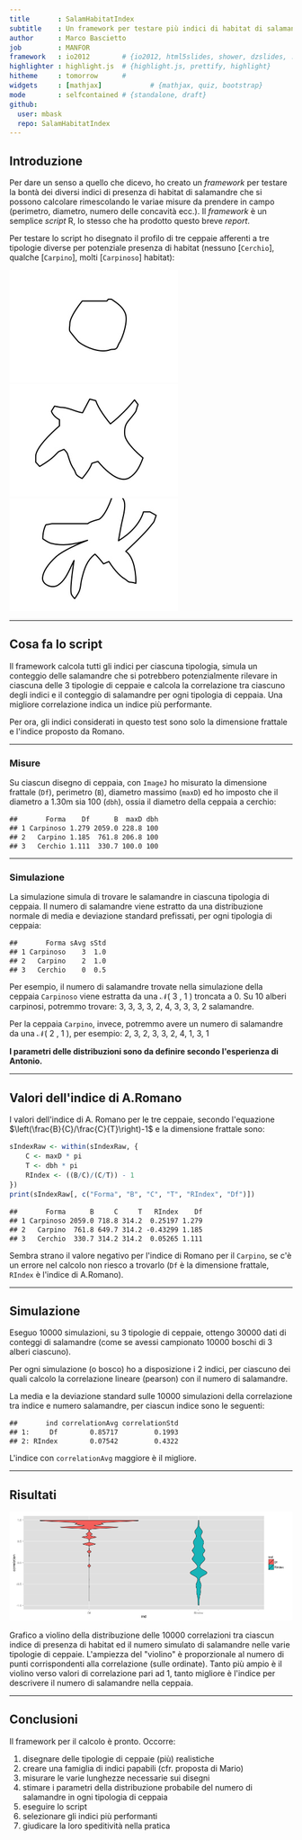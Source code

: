 ```yaml
---
title       : SalamHabitatIndex
subtitle    : Un framework per testare più indici di habitat di salamandre
author      : Marco Bascietto
job         : MANFOR
framework   : io2012        # {io2012, html5slides, shower, dzslides, ...}
highlighter : highlight.js  # {highlight.js, prettify, highlight}
hitheme     : tomorrow      # 
widgets     : [mathjax]            # {mathjax, quiz, bootstrap}
mode        : selfcontained # {standalone, draft}
github:
  user: mbask
  repo: SalamHabitatIndex
---
```






## Introduzione

Per dare un senso a quello che dicevo, ho creato un *framework* per testare la bontà dei diversi indici di presenza di habitat di salamandre che si possono calcolare rimescolando le variae misure da prendere in campo (perimetro, diametro, numero delle concavità ecc.). Il *framework* è un semplice *script* R, lo stesso che ha prodotto questo breve *report*.

Per testare lo script ho disegnato il profilo di tre ceppaie afferenti a tre tipologie diverse per potenziale presenza di habitat (nessuno [`Cerchio`], qualche [`Carpino`], molti [`Carpinoso`] habitat):


![Ipotetica ceppaia senza habitat](images/Cerchio.jpg)
![Ipotetica ceppaia con habitat](images/Carpino.jpg)
![Ipotetica ceppaia con molti habitat](images/Carpinoso.jpg)

---

## Cosa fa lo script

Il framework calcola tutti gli indici per ciascuna tipologia, simula un conteggio delle salamandre che si potrebbero potenzialmente rilevare in ciascuna delle 3 tipologie di ceppaie e calcola la correlazione tra ciascuno degli indici e il conteggio di salamandre per ogni tipologia di ceppaia. Una migliore correlazione indica un indice più performante.

Per ora, gli indici considerati in questo test sono solo la dimensione frattale e l'indice proposto da Romano.


---

### Misure

Su ciascun disegno di ceppaia, con `ImageJ` ho misurato la dimensione frattale (`Df`), perimetro (`B`), diametro massimo (`maxD`) ed ho imposto che il diametro a 1.30m sia 100 (`dbh`), ossia il diametro della ceppaia a cerchio:


```
##       Forma    Df      B  maxD dbh
## 1 Carpinoso 1.279 2059.0 228.8 100
## 2   Carpino 1.185  761.8 206.8 100
## 3   Cerchio 1.111  330.7 100.0 100
```


---

### Simulazione

La simulazione simula di trovare le salamandre in ciascuna tipologia di ceppaia. Il numero di salamandre viene estratto da una distribuzione normale di media e deviazione standard prefissati, per ogni tipologia di ceppaia:


```
##       Forma sAvg sStd
## 1 Carpinoso    3  1.0
## 2   Carpino    2  1.0
## 3   Cerchio    0  0.5
```


Per esempio, il numero di salamandre trovate nella simulazione della ceppaia `Carpinoso` viene estratta da una $\mathcal{N}($ 3 $,$ 1 $)$ troncata a 0. Su 10 alberi carpinosi, potremmo trovare: 3, 3, 3, 3, 2, 4, 3, 3, 3, 2 salamandre.

Per la ceppaia `Carpino`, invece, potremmo avere un numero di salamandre da una $\mathcal{N}($ 2 $,$ 1 $)$, per esempio: 2, 3, 2, 3, 3, 2, 4, 1, 3, 1

**I parametri delle distribuzioni sono da definire secondo l'esperienza di Antonio.**

---

## Valori dell'indice di A.Romano

I valori dell'indice di A. Romano per le tre ceppaie, secondo l'equazione $\left(\frac{B}{C}/\frac{C}{T}\right)-1$ e la dimensione frattale sono:


```r
sIndexRaw <- within(sIndexRaw, {
    C <- maxD * pi
    T <- dbh * pi
    RIndex <- ((B/C)/(C/T)) - 1
})
print(sIndexRaw[, c("Forma", "B", "C", "T", "RIndex", "Df")])
```

```
##       Forma      B     C     T   RIndex    Df
## 1 Carpinoso 2059.0 718.8 314.2  0.25197 1.279
## 2   Carpino  761.8 649.7 314.2 -0.43299 1.185
## 3   Cerchio  330.7 314.2 314.2  0.05265 1.111
```


Sembra strano il valore negativo per l'indice di Romano per il `Carpino`, se c'è un errore nel calcolo non riesco a trovarlo  (`Df` è la dimensione frattale, `RIndex` è l'indice di A.Romano).

---

## Simulazione




Eseguo 10000 simulazioni, su 3 tipologie di ceppaie, ottengo 30000 dati di conteggi di salamandre (come se avessi campionato 10000 boschi di 3 alberi ciascuno). 

Per ogni simulazione (o bosco) ho a disposizione i 2 indici, per ciascuno dei quali calcolo la correlazione lineare (pearson) con il numero di salamandre.




La media e la deviazione standard sulle 10000 simulazioni della correlazione tra indice e numero salamandre, per ciascun indice sono le seguenti:

```
##       ind correlationAvg correlationStd
## 1:     Df        0.85717         0.1993
## 2: RIndex        0.07542         0.4322
```


L'indice con `correlationAvg` maggiore è il migliore.

---

## Risultati

![plot of chunk Plot](figure/Plot.png) 


Grafico a violino della distribuzione delle 10000 correlazioni tra ciascun indice di presenza di habitat ed il numero simulato di salamandre nelle varie tipologie di ceppaie. L'ampiezza del "violino" è proporzionale al numero di punti corrispondenti alla correlazione (sulle ordinate). Tanto più ampio è il violino verso valori di correlazione pari ad 1, tanto migliore è l'indice per descrivere il numero di salamandre nella ceppaia.

---

## Conclusioni

Il framework per il calcolo è pronto. Occorre:

1. disegnare delle tipologie di ceppaie (più) realistiche
2. creare una famiglia di indici papabili (cfr. proposta di Mario)
3. misurare le varie lunghezze necessarie sui disegni
4. stimare i parametri della distribuzione probabile del numero di salamandre in ogni tipologia di ceppaia
5. eseguire lo script
6. selezionare gli indici più performanti
7. giudicare la loro speditività nella pratica



